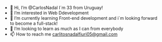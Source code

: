 - 👋 Hi, I’m @CarlosNadal I´m 33 from Uruguay!
- 👀 I’m interested in Web Ddevelopment
- 🌱 I’m currently learning Front-end development and i´m looking forward to become a full-stack!
- 💞️ I’m looking to learn as much as I can from everybody
- 📫 How to reach me carlitosnadalfiuri05@gmail.com

<!---
CarlosNadal/CarlosNadal is a ✨ special ✨ repository because its `README.md` (this file) appears on your GitHub profile.
You can click the Preview link to take a look at your changes.
--->
